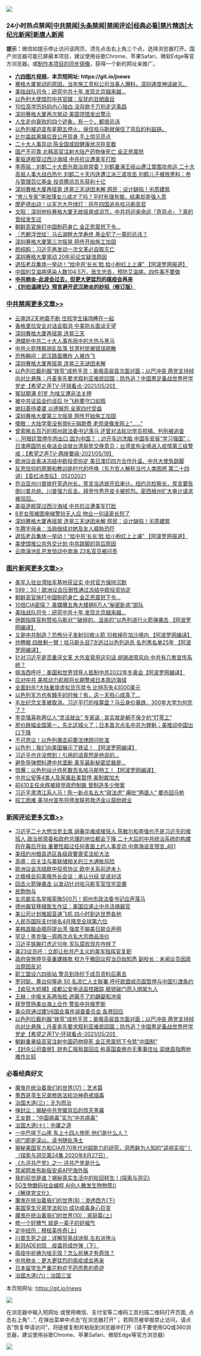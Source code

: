 ![](https://raw.githubusercontent.com/fqnews/bnews/master/64photo/fqnews-qr.jpg)

<div id="tt">
<h3>24小时热点禁闻|<a href="#%E4%B8%AD%E5%85%B1%E7%A6%81%E9%97%BB%E6%9B%B4%E5%A4%9A%E6%96%87%E7%AB%A0">中共禁闻</a>|<a href="#%E5%9B%BE%E7%89%87%E6%96%B0%E9%97%BB%E6%9B%B4%E5%A4%9A%E6%96%87%E7%AB%A0">头条禁闻</a>|<a href="#%E6%96%B0%E9%97%BB%E8%AF%84%E8%AE%BA%E6%9B%B4%E5%A4%9A%E6%96%87%E7%AB%A0">禁闻评论|<a href="#%E5%BF%85%E7%9C%8B%E7%BB%8F%E5%85%B8%E5%A5%BD%E6%96%87">经典必看|<a href="/video.md#%E7%A6%81%E7%89%87%E7%B2%BE%E9%80%89">禁片精选</a>|<a href="https://github.com/fqnews/djy/blob/master/gb/nf1351518.md#1">大纪元新闻</a>|<a href="https://github.com/fqnews/ntdtv/blob/master/gb/prog204.md#1">新唐人新闻</a></h3>
<div><b>提示：</b>微信如提示停止访问该网页，须先点击右上角三个点，选择浏览器打开。国产浏览器可能已屏蔽本项目，建议使用谷歌Chrome、苹果Safari、微软Edge等官方浏览器。或<a href="https://github.com/fqnews/bnews/blob/master/%E5%88%B6%E4%BD%9Cgit%E7%A6%81%E9%97%BB%E9%95%9C%E5%83%8F.md">制作本项目的同步镜像</a>，获得一个新的网址来推广。</div>
<ul>
<li><b><a href="http://d1.bdrive.tk/64.mp4" target="_blank">六四图片视频</a>，本页短网址: https://git.io/jnews</b></li>
<li><a href="/bannedvideo/20210520/1550045.md">赛格大厦晃动的原因，当年施工竞标公司当事人爆料，深圳速度神话破灭。</a></li>
<li><a href="/topimagenews/20210520/1550301.md">美陆战队司令：研究中共十年 发现北京越来越…</a></li>
<li><a href="/cbnews/20210520/1550022.md">以色列大使馆怼中共官媒：反犹的丑陋面目</a></li>
<li><a href="/cnnews/20210520/1550011.md">10位高学历妈妈内心独白 没存款千万别走这条路</a></li>
<li><a href="/cbnews/20210520/1550187.md">深圳赛格大厦再次晃动 美国领馆发出警示</a></li>
<li><a href="/funmedia/20210520/1550044.md">人生走向衰败的四个迹象，有一个，都很忌讳</a></li>
<li><a href="/bannedvideo/20210520/1550470.md">以色列被迫宣布星期五停火，保住哈马斯就保住了背后的利益链。</a></li>
<li><a href="/cnnews/20210520/1550358.md">比尔盖兹离婚后首公开现身 手上惊见亮点</a></li>
<li><a href="/cbnews/20210520/1550214.md">二十大人事异动 陈全国或因健康状况存变数</a></li>
<li><a href="/worldnews/20210520/1550405.md">国产不可靠 北韩高官注射大陆产药物後死亡 金正恩震怒</a></li>
<li><a href="/cbnews/20210520/1550392.md">美驱逐舰穿过西沙海域 中共抗议遭美军打脸</a></li>
<li><a href="/comments/20210520/1550168.md">李燕铭：刘鹤二十大晋升政治局常委？刘鹤重演王岐山遭江曾围攻命运 二十大高层人事大战白热化 刘鹤二十天内连遭江派三波攻击 刘鹤儿子被放黑料：参与管理百亿基金 投资腾讯京东获利十亿</a></li>
<li><a href="/cbnews/20210520/1550370.md">深圳赛格大厦再摇晃 连晃三天谜团未解 网民：设计缺陷！劣质建筑</a></li>
<li><a href="/lifebaike/20210520/1550030.md">“育儿专家”李玫瑾女儿成才了吗？平时有理有据，结果却差强人意</a></li>
<li><a href="/cnnews/20210520/1550202.md">摩萨德出动！以军方大开绿灯：将在四国追杀哈马斯高官</a></li>
<li><a href="/cbnews/20210520/1550052.md">文昭：深圳地标赛格大厦无故摇晃成诅咒，中共将迎来命运「奇异点」？真的曾经发生过</a></li>
<li><a href="/topimagenews/20210520/1550584.md">朝鲜高官施打中国制药身亡 金正恩震怒下令…</a></li>
<li><a href="/ssgc/20210520/1550063.md">〖兲朝浮世绘〗马云湖畔大学寿终 基业犯了一尊的忌讳？</a></li>
<li><a href="/cbnews/20210520/1550483.md">深圳赛格大厦第三次摇晃 网传开始施工加固</a></li>
<li><a href="/baitai/20210520/1550258.md">颜纯鈎﻿：习近平再发动一次文革必自取灭亡</a></li>
<li><a href="/cnnews/20210520/1550134.md">深圳赛格大厦晃动 20年前论文疑泄原因</a></li>
<li><a href="/cbnews/20210520/1550329.md">退伍老兵集体一举动！“给中共‘长长’脸 给小粉红上上课” 【阿波罗网报道】</a></li>
<li><a href="/health/20210520/1550025.md">中国的艾滋病感染人数104.5万，医生忠告，预防艾滋病，四件事不要做</a></li>
<li><b><a href="/comments/20200211/1275071.md" target="_blank">中共肺炎-此波会过去，但更大更猛烈的瘟疫会再来</a></b></li>
<li><b><a href="/comments/20200207/1272816.md" target="_blank">《刘伯温碑记》预言避开武汉肺炎的妙招（修订版）</a></b></li>
</ul>
</div>

<div class="catlist">
<h3><a href="/cbnews/" target="_blank">中共禁闻</a><span><a href="/cbnews/" target="_blank" rel="nofollow">更多文章>></a></span></h3>
<ul>
<li><a href="/cbnews/20210521/1550689.md" target="_blank">云南连2天地震不断 住校学生操场睡在一起</a></li>
<li><a href="/cbnews/20210521/1550675.md" target="_blank">香格里拉安全对话会取消 中美防长面谈无望</a></li>
<li><a href="/cbnews/20210521/1550673.md" target="_blank">深圳赛格大厦再摇晃 连晃三天</a></li>
<li><a href="/cbnews/20210521/1550665.md" target="_blank">港媒析中共二十大人事布局中的大热与黑马</a></li>
<li><a href="/cbnews/20210521/1550664.md" target="_blank">中共火箭残骸胡乱坠落 甘肃村民被错误疏散</a></li>
<li><a href="/cbnews/20210521/1550663.md" target="_blank">恐怖瞬间：武汉路面爆炸 人被炸飞</a></li>
<li><a href="/cbnews/20210521/1550610.md" target="_blank">深圳赛格大厦再摇晃 连晃三天谜团未解</a></li>
<li><a href="/comments/20210521/1550608.md" target="_blank">以色列拦截利器“铁穹”成抢手货；美俄高层首次面对面；以巴冲突  两党支持倾向对比悬殊；丹麦率先要求叙利亚难民回国；防外逃？中国男足备战世界杯学党史【希望之声TV-环球看点-2021/05/20】</a></li>
<li><a href="/cbnews/20210520/1550585.md" target="_blank">冤狱期满 81岁 为啥又遭非法关押</a></li>
<li><a href="/cbnews/20210520/1550525.md" target="_blank">被中共证监会约谈后 叶飞称要守口如瓶</a></li>
<li><a href="/cbnews/20210520/1550524.md" target="_blank">媳妇善待婆婆 以德报怨 全家四代受益</a></li>
<li><a href="/cbnews/20210520/1550483.md" target="_blank">深圳赛格大厦第三次摇晃 网传开始施工加固</a></li>
<li><a href="/cbnews/20210520/1550482.md" target="_blank">傻眼：大陆学童没有带6元捐款费 老师录像发网上“……”</a></li>
<li><a href="/cbnews/20210520/1550469.md" target="_blank">曾索贿五百万的郑州政法委书记落马 还曾对法轮功学员抓捕、判刑被追查</a></li>
<li><a href="/comments/20210520/1550465.md" target="_blank">💥 阿根廷暂停牛肉出口 因为中国？；边开车边洗脑 中国车安装“学习强国”；日澳两国防长电话会谈就台湾局势交换意见；台湾宣布全境进入疫情第三级警戒；【希望之声TV-两岸要闻-2021/05/19】</a></li>
<li><a href="/cbnews/20210520/1550421.md" target="_blank">欧洲议会表决冻结中欧投资协定 美日澳印四方合作升温，中共大使急跳脚</a></li>
<li><a href="/comments/20210520/1550408.md" target="_blank">反思信仰的原罪和教训是时代的呼唤（东方哲人解析当代人类困惑  第二十四讲）【袁红冰杏坛】 05202021</a></li>
<li><a href="/comments/20210520/1550407.md" target="_blank">乔治亚州川普铁杆竞选州长，誓言当选就开启审计。纽约总检察长，誓言要告倒川普总统，川普强力反击。拜登作秀开皮卡被抓包。密西根州扩大审计请求被驳回。</a></li>
<li><a href="/cbnews/20210520/1550392.md" target="_blank">美驱逐舰穿过西沙海域 中共抗议遭美军打脸</a></li>
<li><a href="/cbnews/20210520/1550383.md" target="_blank">8岁女孩被困电梯警铃无人应 物业一句话家长怒了</a></li>
<li><a href="/cbnews/20210520/1550370.md" target="_blank">深圳赛格大厦再摇晃 连晃三天谜团未解 网民：设计缺陷！劣质建筑</a></li>
<li><a href="/cbnews/20210520/1550369.md" target="_blank">牛腾宇母亲：当局继续对她及友人威胁恐吓</a></li>
<li><a href="/cbnews/20210520/1550329.md" target="_blank">退伍老兵集体一举动！“给中共‘长长’脸 给小粉红上上课” 【阿波罗网报道】</a></li>
<li><a href="/cbnews/20210520/1550303.md" target="_blank">美使馆推公共外交计划 中共跳脚的背后原因</a></li>
<li><a href="/cbnews/20210520/1550267.md" target="_blank">云南滇池乱开发惊动中南海 23名官员被问责</a></li>

</ul>
</div>
<div class="catlist">
<h3><a href="/topimagenews/" target="_blank">图片新闻</a><span><a href="/topimagenews/" target="_blank" rel="nofollow">更多文章>></a></span></h3>
<ul>
<li><a href="/topimagenews/20210521/1550688.md" target="_blank">美军入驻台湾陆军基地获证实 中共官方保持沉默</a></li>
<li><a href="/topimagenews/20210521/1550640.md" target="_blank">599：30！欧洲议会压倒性通过冻结中欧投资协定</a></li>
<li><a href="/topimagenews/20210520/1550584.md" target="_blank">朝鲜高官施打中国制药身亡 金正恩震怒下令…</a></li>
<li><a href="/topimagenews/20210520/1550302.md" target="_blank">10倍CIA密探？ 美媒曝五角大楼拥6万人“秘密卧底”部队</a></li>
<li><a href="/topimagenews/20210520/1550301.md" target="_blank">美陆战队司令：研究中共十年 发现北京越来越…</a></li>
<li><a href="/topimagenews/20210520/1550150.md" target="_blank">伊朗指挥官称赞哈马斯对”“破碎的、沮丧的”以色列进行火箭弹袭击 【阿波罗网编译】</a></li>
<li><a href="/topimagenews/20210519/1549605.md" target="_blank">又是中共制造？恐怖分子发射50枚火箭 10枚掉在加沙境内 【阿波罗网编译】</a></li>
<li><a href="/topimagenews/20210519/1549591.md" target="_blank">炸瞎眼 四肢剩一臂！哈马斯头目7次逃过以色列追杀 名列黑名单25年 【阿波罗网编译】</a></li>
<li><a href="/topimagenews/20210519/1549524.md" target="_blank">针对习近平是否重评文革 大外宣竟用这句话 胡锡进带风向 中共有几套宣传系统？</a></li>
<li><a href="/topimagenews/20210519/1549350.md" target="_blank">佩洛西呼吁：美国和世界领导人抵制中共2022年冬奥会【阿波罗网编译】</a></li>
<li><a href="/topimagenews/20210519/1549228.md" target="_blank">应对中共 美核动力航舰将长期警戒日本周边海域</a></li>
<li><a href="/topimagenews/20210518/1549110.md" target="_blank">全面封杀?大陆重提虚拟货币禁令 比特币失43000美元</a></li>
<li><a href="/topimagenews/20210518/1548857.md" target="_blank">以色列军方也有棘手的时候？有，这一天担心成真了…</a></li>
<li><a href="/topimagenews/20210518/1548658.md" target="_blank">毛左纪念文革被取消，习近平打的啥算盘？马云身价暴跌，300年大学为何完了？</a></li>
<li><a href="/topimagenews/20210518/1548437.md" target="_blank">李克强喜称两亿人“灵活就业” 专家讽 : 其实就是朝不保夕的“打零工”</a></li>
<li><a href="/topimagenews/20210517/1548236.md" target="_blank">房价跌幅全国第一，东北这城火了；日本首次点名中共为罪魁；美推动中国出口下降</a></li>
<li><a href="/topimagenews/20210517/1548134.md" target="_blank">不可思议！以色列袭击前要法律顾问批准</a></li>
<li><a href="/topimagenews/20210517/1547999.md" target="_blank">以色列：我们向美国展示了铁证！ 【阿波罗网编译】</a></li>
<li><a href="/topimagenews/20210516/1547584.md" target="_blank">习近平也许没想到！引用的话竟然是他说的…</a></li>
<li><a href="/topimagenews/20210516/1547479.md" target="_blank">避免导弹燃料遭中共垄断 美军最新秘密武器是&#8230;</a></li>
<li><a href="/topimagenews/20210516/1547448.md" target="_blank">惊爆：以色列设计炸死数百名哈马斯特工！【阿波罗网编译】</a></li>
<li><a href="/topimagenews/20210515/1547137.md" target="_blank">中共公安等4类人及家属赴美暂停 美制裁加大</a></li>
<li><a href="/topimagenews/20210515/1547118.md" target="_blank">前610主任余辉被拜登政府制裁 曾制造多少惨案</a></li>
<li><a href="/topimagenews/20210515/1546995.md" target="_blank">习近平肃清江系人马！陈一新点名五大“政法虎” 痛批“两面人” 要杀回马枪</a></li>
<li><a href="/topimagenews/20210515/1546970.md" target="_blank">招工困难 美18州宣布将停发联邦救济金以鼓励就业</a></li>

</ul>
</div>
<div class="catlist">
<h3><a href="/comments/" target="_blank">新闻评论</a><span><a href="/comments/" target="_blank" rel="nofollow">更多文章>></a></span></h3>
<ul>
<li><a href="/comments/20210521/1550702.md" target="_blank">习近平二十大想当党主席 胡春华难成接班人 陈敏尔和李强也不是习近平的接班人 政治局常委和政府总理的地位都会下降 二十大后的中共统治系统的构建将在幕后开始 重要性超过任何表面上的人事变动 中南海谣言预言_461</a></li>
<li><a href="/comments/20210521/1550699.md" target="_blank">美纽约州橙县选区各级政要褒奖法轮大法</a></li>
<li><a href="/comments/20210521/1550698.md" target="_blank">高盛：应关注与美联储相关的三大通胀风险</a></li>
<li><a href="/comments/20210521/1550697.md" target="_blank">欧洲议会冻结欧中投资协议 欧中关系前途未卜</a></li>
<li><a href="/comments/20210521/1550696.md" target="_blank">北极峰会前美俄外长会谈：承认分歧 促进对话</a></li>
<li><a href="/comments/20210521/1550681.md" target="_blank">回击火箭弹袭击 以发动针对哈马斯军官住宅空袭</a></li>
<li><a href="/comments/20210521/1550670.md" target="_blank">民胞物与</a></li>
<li><a href="/comments/20210521/1550669.md" target="_blank">女总裁实名举报索贿500万！郑州市政法委书记应声落马</a></li>
<li><a href="/comments/20210521/1550660.md" target="_blank">德州器官移植医生作证：美国应遏止中共活摘器官</a></li>
<li><a href="/comments/20210521/1550651.md" target="_blank">美公司计划推超音速飞机 四小时到达世界各地</a></li>
<li><a href="/comments/20210521/1550650.md" target="_blank">人民币国际支付排名4月降至全球第六位</a></li>
<li><a href="/comments/20210521/1550648.md" target="_blank">美韩首脑会晤将提台湾 强度不输美日联合声明</a></li>
<li><a href="/comments/20210521/1550647.md" target="_blank">罕见！李克强一周两次点名大宗商品涨价</a></li>
<li><a href="/comments/20210521/1550646.md" target="_blank">习近平铁腕打虎近10年 军队腐败现在咋样了</a></li>
<li><a href="/comments/20210521/1550633.md" target="_blank">美23议员吁：立即让批共产主义的美军指挥官复职</a></li>
<li><a href="/comments/20210521/1550628.md" target="_blank">政府突煞停华英重建拨款 校方于撤回议程当日始知悉 副校长：未闻议员因政治原因反对</a></li>
<li><a href="/comments/20210521/1550625.md" target="_blank">职工盟设六四街站 警员到场抄下成员资料后离去</a></li>
<li><a href="/comments/20210521/1550624.md" target="_blank">罗冠聪、黄台仰等逾 50 名流亡人士联署 呼吁欧盟成员国暂停与中国引渡条约</a></li>
<li><a href="/comments/20210521/1550623.md" target="_blank">【疯狂大抓捕】成都公安电话监控跟踪 砸锁破门而入绑架九人</a></li>
<li><a href="/comments/20210521/1550620.md" target="_blank">王赫：中俄关系两张脸 遮蔽不了的龌龊和冲突</a></li>
<li><a href="/comments/20210521/1550612.md" target="_blank">拜登赞扬美台海上合作 警告中共俄罗斯</a></li>
<li><a href="/comments/20210521/1550609.md" target="_blank">美众院通过建1/6国会事件调查委员会 各界回应</a></li>
<li><a href="/comments/20210521/1550608.md" target="_blank">以色列拦截利器“铁穹”成抢手货；美俄高层首次面对面；以巴冲突  两党支持倾向对比悬殊；丹麦率先要求叙利亚难民回国；防外逃？中国男足备战世界杯学党史【希望之声TV-环球看点-2021/05/20】</a></li>
<li><a href="/comments/20210521/1550607.md" target="_blank">朝鲜重量级高官注射中国药物猝死 金正恩震怒下令禁“中国制”</a></li>
<li><a href="/comments/20210521/1550600.md" target="_blank">【封杀公司查册】财务汇报局首回应 称英国查册亦无董事住址 梁继昌指两地难作比较</a></li>

</ul>
</div>

<div class="catlist">
<h3>必看经典好文</h3>
<ul>
<li><a href="/topimagenews/20180620/960677.md" target="_blank">魔鬼在统治着我们的世界(17)：艺术篇</a></li>
<li><a href="/topimagenews/20210214/1487270.md" target="_blank">墨西哥孪生兄弟修炼法轮功神奇戒烟毒</a></li>
<li><a href="/cbnews/20180309/912114.md" target="_blank">治国大道(三)：无为而治</a></li>
<li><a href="/topimagenews/20170218/694213.md" target="_blank">掸封尘：揭秘中共党徽背后的惊天黑幕</a></li>
<li><a href="/comments/20200318/1295755.md" target="_blank">王友群：“中国病毒”实为“中共病毒”</a></li>
<li><a href="/cbnews/20180316/915423.md" target="_blank">治国大道(十)：中庸之道</a></li>
<li><a href="/cbnews/20200611/1343057.md" target="_blank">一中巴摔下山崖 车上十四人惨死 他们是什么人？</a></li>
<li><a href="/tculture/20200803/1373949.md" target="_blank">闭门即是深山，读书随处净土</a></li>
<li><a href="/cbnews/20200828/1386804.md" target="_blank">揭秘美国军方和CIA在70年代对超能力的研究，洞悉鲜为人知的“遥视实验”！（探索与洞见第24集 2020年8月27日）</a></li>
<li><a href="/bookonline/20131116/201056.md" target="_blank">《九评共产党》之一 评共产党是什么</a></li>
<li><a href="/comments/20200627/783266.md" target="_blank">禁闻网发布新版安卓APP海外版</a></li>
<li><a href="/comments/20200715/1359453.md" target="_blank">我的前世是谁？揭秘真实生活中的轮回转生！(探索与洞见)</a></li>
<li><a href="/topimagenews/20200527/1335347.md" target="_blank">5G生物数码社会编程 AI向人散发生物物质()</a></li>
<li><a href="/bookwiki/20130610/138400.md" target="_blank">《解体党文化》</a></li>
<li><a href="/topimagenews/20180527/948714.md" target="_blank">魔鬼在统治着我们的世界(8)：渗透西方(下)</a></li>
<li><a href="/comments/20210509/1542373.md" target="_blank">美国孪生兄弟学法轮功 成功戒毒身心巨变</a></li>
<li><a href="/topimagenews/20180529/950153.md" target="_blank">魔鬼在统治着我们的世界(10)：家庭篇(上)</a></li>
<li><a href="/funmedia/20200713/1359909.md" target="_blank">修一个好脾气 就是一辈子的好福气</a></li>
<li><a href="/tculture/xiulian/20151104/467495.md" target="_blank">定中经历：穆桂英传奇(上)</a></li>
<li><a href="/comments/20200908/1392745.md" target="_blank">川普生死之战：详解贸易战谜局 左右派惨斗</a></li>
<li><a href="/headline/20200908/1392940.md" target="_blank">新冠ADE初现　疫苗将成炸弹（下）</a></li>
<li><a href="/comments/20200502/1322275.md" target="_blank">瘟疫中祈祷为啥无效？怎么祈祷才有奇效？</a></li>
<li><a href="/comments/20200211/1275071.md" target="_blank">中共肺炎：更大更猛烈的瘟疫或会再来</a></li>
<li><a href="/comments/20210324/1511732.md" target="_blank">日本留学生严重花粉症不药而愈的奇迹</a></li>
<li><a href="/cbnews/20180312/913459.md" target="_blank">治国大道(六)：治国三宝</a></li>

</ul>
</div>

本页短网址: https://git.io/jnews

![](https://raw.githubusercontent.com/fqnews/bnews/master/64photo/fqnews-qr.jpg)

在浏览器中输入短网址 或使用微信、支付宝等二维码工具扫描二维码打开页面, 点击右上角"...", 在弹出菜单中点击“在浏览器打开”； 若网页被举报禁止访问，请点击“恢复申请访问”，将链接复制并粘贴到浏览器中打开（请不要使用QQ或360浏览器，建议使用谷歌Chrome、苹果Safari、微软Edge等官方浏览器）

![](https://raw.githubusercontent.com/fqnews/bnews/master/64photo/wx.jpg)